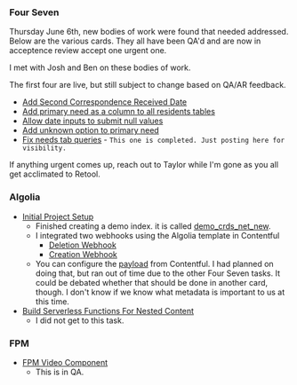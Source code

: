 ### Four Seven

Thursday June 6th, new bodies of work were found that needed addressed. Below are the various cards. They all have been QA'd and are now in acceptence review accept one urgent one.

I met with Josh and Ben on these bodies of work. 

The first four are live, but still subject to change based on QA/AR feedback.
- [Add Second Correspondence Received Date](https://app.asana.com/0/1201454665996628/1207509357041582/f)
- [Add primary need as a column to all residents tables](https://app.asana.com/0/1201454665996628/1207509357041577/f)
- [Allow date inputs to submit null values](https://app.asana.com/0/1201454665996628/1207509357041585/f)
- [Add unknown option to primary need](https://app.asana.com/0/1201454665996628/1207509357041579/f)
- [Fix needs tab queries](https://app.asana.com/0/1201454665996628/1207509355333082/f) - `This one is completed. Just posting here for visibility.`

If anything urgent comes up, reach out to Taylor while I'm gone as you all get acclimated to Retool.

### Algolia
- [Initial Project Setup](https://app.asana.com/0/1201454665996628/1206808537595007/f)
  - Finished creating a demo index. it is called [demo_crds_net_new](https://dashboard.algolia.com/apps/8Y3N3H5PNJ/explorer/browse?searchMode=search).
  - I integrated two webhooks using the Algolia template in Contentful
    - [Deletion Webhook](https://app.contentful.com/spaces/y3a9myzsdjan/settings/webhooks/1R0OXkd7wJGY9L5n906LnY/activity-log)
    - [Creation Webhook](https://app.contentful.com/spaces/y3a9myzsdjan/settings/webhooks/1R12xe5s6IAF7Uf2pxi3Ng/activity-log)
  - You can configure the [payload](https://www.contentful.com/developers/docs/references/content-management-api/#/reference/webhooks) from Contentful. I had planned on doing that, but ran out of time due to the other Four Seven tasks. It could be debated whether that should be done in another card, though. I don't know if we know what metadata is important to us at this time.
- [Build Serverless Functions For Nested Content](https://app.asana.com/0/1201454665996628/1206808537595011/f)
  - I did not get to this task.
 
### FPM
- [FPM Video Component](https://app.asana.com/0/1201454665996628/1205277380469309/f)
  - This is in QA.
